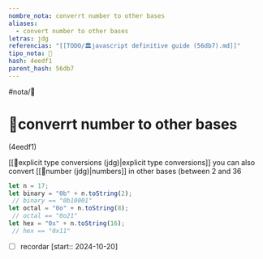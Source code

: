 ```yaml
---
nombre_nota: converrt number to other bases
aliases:
  - convert number to other bases
letras: jdg
referencias: "[[TODO/🏛️javascript definitive guide (56db7).md]]"
tipo_nota: 📑
hash: 4eedf1
parent_hash: 56db7
---
```


#nota/📑

# 📑converrt number to other bases
<div class="hash">(4eedf1)</div>

[[📑explicit type conversions (jdg)|explicit type conversions]]
 you can also convert [[📑number (jdg)|numbers]] in other bases (between 2 and 36

```javascript
let n = 17;
let binary = "0b" + n.toString(2);
 // binary == "0b10001"
let octal = "0o" + n.toString(8);
 // octal == "0o21"
let hex = "0x" + n.toString(16);
 // hex == "0x11"
```



- [ ] recordar  [start:: 2024-10-20]
